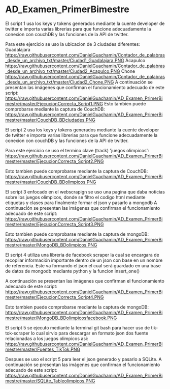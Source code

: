 # AD_Examen_PrimerBimestre

El script 1 usa los keys y tokens generados mediante la cuente developer de twitter e importa varias librerias para
que funcione adecuadamente la conexion con couchDB y las funciones de la API de twitter.

Para este ejercicio se uso la ubicacion de 3 ciudades diferentes:
Guadalajara
https://raw.githubusercontent.com/DanielGuachamin/Contador_de_palabras_desde_un_archivo_txt/master/Ciudad1_Guadalajara.PNG
Acapulco
https://raw.githubusercontent.com/DanielGuachamin/Contador_de_palabras_desde_un_archivo_txt/master/Ciudad2_Acapulco.PNG
Chone
https://raw.githubusercontent.com/DanielGuachamin/Contador_de_palabras_desde_un_archivo_txt/master/Ciudad2_Chone.PNG
A continuación se presentan las imágenes que confirman el funcionamiento adecuado de este script:
https://raw.githubusercontent.com/DanielGuachamin/AD_Examen_PrimerBimestre/master/EjecucionCorrecta_Script1.PNG
Esto tambien puede comprobarse mediante la captura de CouchDB:
https://raw.githubusercontent.com/DanielGuachamin/AD_Examen_PrimerBimestre/master/CouchDB_BDciudades.PNG

El script 2 usa los keys y tokens generados mediante la cuente developer de twitter e importa varias librerias para
que funcione adecuadamente la conexion con couchDB y las funciones de la API de twitter.

Para este ejercicio se uso el termino clave (track) 'juegos olimpicos':
https://raw.githubusercontent.com/DanielGuachamin/AD_Examen_PrimerBimestre/master/EjecucionCorrecta_Script2.PNG

Esto tambien puede comprobarse mediante la captura de CouchDB:
https://raw.githubusercontent.com/DanielGuachamin/AD_Examen_PrimerBimestre/master/CouchDB_BDolimpicos.PNG

El script 3 enfocado en el webscrapign se uso una pagina que daba noticias sobre los juegos olimpicos, donde se
filtro el codigo html mediante etiquetas y clases para finalmente formar el json y pasarlo a mongodb
A continuación se presentan las imágenes que confirman el funcionamiento adecuado de este script:
https://raw.githubusercontent.com/DanielGuachamin/AD_Examen_PrimerBimestre/master/EjecucionCorrecta_Script3.PNG

Esto tambien puede comprobarse mediante la captura de mongoDB:
https://raw.githubusercontent.com/DanielGuachamin/AD_Examen_PrimerBimestre/master/MongoDB_BDolimpicos.PNG

El script 4 utiliza una libreria de facebook scraper la cual se encargara de recopilar información importante
dentro de un json con base en un nombre de referencia. Este va formando el json el cual será guardado en una base de datos
de mongodb mediante python y la funcion insert_one()

A continuación se presentan las imágenes que confirman el funcionamiento adecuado de este script:
https://raw.githubusercontent.com/DanielGuachamin/AD_Examen_PrimerBimestre/master/EjecucionCorrecta_Script4.PNG

Esto tambien puede comprobarse mediante la captura de mongoDB:
https://raw.githubusercontent.com/DanielGuachamin/AD_Examen_PrimerBimestre/master/MongoDB_BDolimpicosfacebook.PNG

El script 5 se ejecuto mediante la terminal git bash para hacer uso de tik-tok-scraper lo cual sirvio para descargar
en formato json dos fuente relacionadas a los juegos olimpicos asi:
https://raw.githubusercontent.com/DanielGuachamin/AD_Examen_PrimerBimestre/master/Fuentes_TikTok.PNG

Despues se uso el script 5 para leer el json generado y pasarlo a SQLite. A continuación se presentan las imágenes 
que confirman el funcionamiento adecuado de este script:
https://raw.githubusercontent.com/DanielGuachamin/AD_Examen_PrimerBimestre/master/SQLite_Tableolimpicos.PNG

